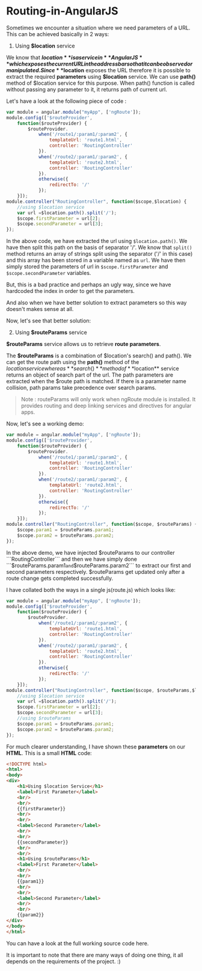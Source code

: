 # Routing-in-AngularJS

Sometimes we encounter a situation where we need parameters of a URL. This can be achieved basically in 2 ways:

1. Using **$location** service

We know that **$location** is a service in **AngularJS** which exposes the current URL in the address bar so that it can be observed or manipulated. Since **$location** exposes the URL therefore it is possible to extract the required **parameters** using **$location** service.
We can use **path()** method of $location service for this purpose. When path() function is called without passing any parameter to it, it returns path of current url.

Let's have a look at the following piece of code :

```JavaScript
var module = angular.module("myApp", ['ngRoute']);
module.config(['$routeProvider',
    function($routeProvider) {
        $routeProvider.
            when('/route1/:param1/:param2', {
                templateUrl: 'route1.html',
                controller: 'RoutingController'
            }).
            when('/route2/:param1/:param2', {
                templateUrl: 'route2.html',
                controller: 'RoutingController'
            }).
            otherwise({
                redirectTo: '/'
            });
    }]);
module.controller("RoutingController", function($scope,$location) {
    //using $location service
    var url =$location.path().split('/');
    $scope.firstParameter = url[2];
    $scope.secondParameter = url[3];
});
```

In the above code, we have extracted the url using ```$location.path()```. We have then split this path on the basis of separator '/'. We know that ```split()``` method returns an array of strings split using the separator ('/' in this case) and this array has been stored in a variable named as ```url```.
We have then simply stored the parameters of url in ```$scope.firstParameter``` and ```$scope.secondParameter``` variables.

But, this is a bad practice and perhaps an ugly way, since we have hardcoded the index in order to get the parameters.

And also when we have better solution to extract parameters so this way doesn't makes sense at all.

Now, let's see that better solution:

2. Using **$routeParams** service

**$routeParams** service allows us to retrieve **route parameters**.

The **$routeParams** is a combination of $location's search() and path(). We can get the route path using the **path()** method of the $location service whereas **search()** method of **$location** service returns an object of search part of the url. The path parameters are extracted when the $route path is matched. If there is a parameter name collision, path params take precedence over search params.

> Note : routeParams will only work when ngRoute module is installed. It provides routing and deep linking services and directives for angular apps.

 Now, let's see a working demo:

 ```JavaScript
 var module = angular.module("myApp", ['ngRoute']);
 module.config(['$routeProvider',
     function($routeProvider) {
         $routeProvider.
             when('/route1/:param1/:param2', {
                 templateUrl: 'route1.html',
                 controller: 'RoutingController'
             }).
             when('/route2/:param1/:param2', {
                 templateUrl: 'route2.html',
                 controller: 'RoutingController'
             }).
             otherwise({
                 redirectTo: '/'
             });
     }]);
 module.controller("RoutingController", function($scope, $routeParams) {
     $scope.param1 = $routeParams.param1;
     $scope.param2 = $routeParams.param2;
 });
 ```
In the above demo, we have injected $routeParams to our controller ```RoutingController``` and then we have simply done ```$routeParams.param1``` and ```$routeParams.param2``` to extract our first and second parameters respectively. $routeParams get updated only after a route change gets completed successfully.

I have collated both the ways in a single js(route.js) which looks like:

```JavaScript
var module = angular.module("myApp", ['ngRoute']);
module.config(['$routeProvider',
    function($routeProvider) {
        $routeProvider.
            when('/route1/:param1/:param2', {
                templateUrl: 'route1.html',
                controller: 'RoutingController'
            }).
            when('/route2/:param1/:param2', {
                templateUrl: 'route2.html',
                controller: 'RoutingController'
            }).
            otherwise({
                redirectTo: '/'
            });
    }]);
module.controller("RoutingController", function($scope, $routeParams,$location) {
    //using $location service
    var url =$location.path().split('/');
    $scope.firstParameter = url[2];
    $scope.secondParameter = url[3];
    //using $routeParams
    $scope.param1 = $routeParams.param1;
    $scope.param2 = $routeParams.param2;
});
```
For much clearer understanding, I have shown these **parameters** on our **HTML**. This is a small **HTML** code:

```HTML
<!DOCTYPE html>
<html>
<body>
<div>
    <h1>Using $location Service</h1>
    <label>First Parameter</label>
    <br/>
    <br/>
    {{firstParameter}}
    <br/>
    <br/>
    <label>Second Parameter</label>
    <br/>
    <br/>
    {{secondParameter}}
    <br/>
    <br/>
    <h1>Using $routeParams</h1>
    <label>First Parameter</label>
    <br/>
    <br/>
    {{param1}}
    <br/>
    <br/>
    <label>Second Parameter</label>
    <br/>
    <br/>
    {{param2}}
</div>
</body>
</html>
```
You can have a look at the full working source code here.

It is important to note that there are many ways of doing one thing, it all depends on the requirements of the project. :)